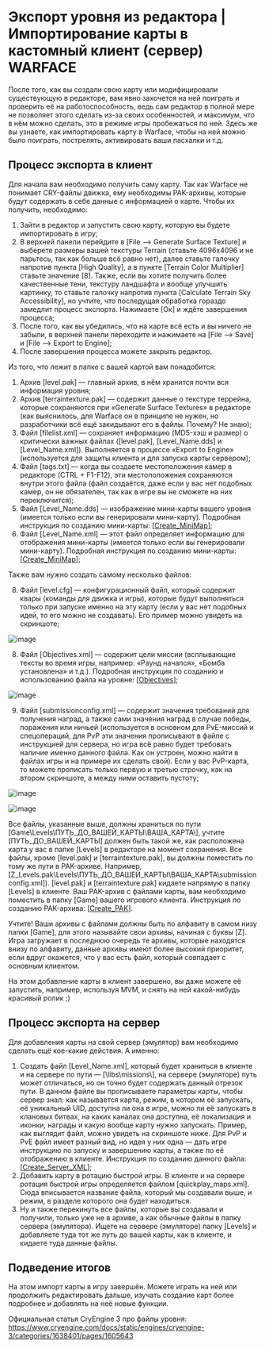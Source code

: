 # Экспорт уровня из редактора | Импортирование карты в кастомный клиент (сервер) WARFACE

После того, как вы создали свою карту или модифицировали существующую в редакторе, вам явно захочется на ней поиграть и проверить её на работоспособность, ведь сам редактор в полной мере не позволяет этого сделать из-за своих особенностей, и максимум, что в нём можно сделать, это в режиме игры пробежаться по ней. Здесь же вы узнаете, как импортировать карту в Warface, чтобы на ней можно было поиграть, пострелять, активировать ваши пасхалки и т.д.

## Процесс экспорта в клиент

Для начала вам необходимо получить саму карту. Так как Warface не понимает CRY-файлы движка, ему необходимы PAK-архивы, которые будут содержать в себе данные с информацией о карте. Чтобы их получить, необходимо:

1. Зайти в редактор и запустить свою карту, которую вы будете импортировать в игру;
2. В верхней панели перейдите в \[File —> Generate Surface Texture\] и выберете размеры вашей текстуры Terrain (ставьте 4096x4096 и не парьтесь, так как больше всё равно нет), далее ставьте галочку напротив пункта \[High Quality\], а в пункте \[Terrain Color Multiplier\] ставьте значение \[8\]. Также, если вы хотите получить более качественные тени, текстуру ландшафта и вообще улучшить картинку, то ставьте галочку напротив пункта \[Calculate Terrain Sky Accessibility\], но учтите, что последущая обработка гораздо замедлит процесс экспорта. Нажимаете \[Ок\] и ждёте завершения процесса;
3. После того, как вы убедились, что на карте всё есть и вы ничего не забыли, в верхней панели переходите и нажимаете на \[File —> Save\] и \[File —> Export to Engine\];
4. После завершения процесса можете закрыть редактор.

Из того, что лежит в папке с вашей картой вам понадобится:

1. Архив \[level.pak\] — главный архив, в нём хранится почти вся информация уровня;
2. Архив \[terraintexture.pak\] — содержит данные о текстуре террейна, которые сохраняются при «Generate Surface Textures» в редакторе (как выяснилось, для Warface он в принципе не нужен, но разработчики всё ещё закидывают его в файлы. Почему? Не знаю);
3. Файл \[filelist.xml\] — сохраняет информацию (MD5-хэш и размер) о критически важных файлах (\[level.pak\], \[Level_Name.dds\] и \[Level_Name.xml\]). Выполняется в процессе «Export to Engine» (используется для защиты клиента и для запуска карты сервером);
4. Файл \[tags.txt\] — когда вы создаете местоположения камер в редакторе (CTRL + F1-F12), эти местоположения сохраняются внутри этого файла (файл создаётся, даже если у вас нет подобных камер, он не обязателен, так как в игре вы не сможете на них переключится);
5. Файл \[Level_Name.dds\] — изображение мини-карты вашего уровня (имеется только если вы генерировали мини-карту). Подробная инструкция по созданию мини-карты: \[[Create_MiniMap](https://github.com/wfom/WARFACE_MODULE/blob/main/Documentation/Create_MiniMap.md)\];
6. Файл \[Level_Name.xml\] — этот файл определяет информацию для отображения мини-карты (имеется только если вы генерировали мини-карту). Подробная инструкция по созданию мини-карты: \[[Create_MiniMap](https://github.com/wfom/WARFACE_MODULE/blob/main/Documentation/Create_MiniMap.md)\];

Также вам нужно создать самому несколько файлов:

8. Файл \[level.cfg\] — конфигурационный файл, который содержит квары (команды для движка и игры), которые будут выполняться только при запуске именно на эту карту (если у вас нет подобных идей, то его можно не создавать). Его пример можно увидеть на скриншоте;

![image](https://github.com/user-attachments/assets/ce674598-a0f4-4662-80b2-dca20b1c5b64)

8. Файл \[Objectives.xml\] — содержит цели миссии (всплывающие тексты во время игры, например: «Раунд начался», «Бомба установлена» и т.д.). Подробная инструкция по созданию и использованию файла на уровне: \[[Objectives](https://github.com/wfom/WARFACE_MODULE/blob/main/Documentation/Objectives.md)\];

![image](https://github.com/user-attachments/assets/73e241d8-fc9c-4f78-95a1-11bf257dddef)

9. Файл \[submissionconfig.xml\] — содержит значения требований для получения наград, а также сами значения наград в случае победы, поражения или ничьей (используется в основном для PvE-миссий и спецопераций, для PvP эти значения прописывают в файле с инструкцией для сервера, но игра всё равно будет требовать наличие именно данного файла. Как он устроен, можно найти в файлах игры и на примере их сделать свой). Если у вас PvP-карта, то можете прописать только первую и третью строчку, как на втором скриншоте, а между ними оставить пустоту;

![image](https://github.com/user-attachments/assets/4fcb92fb-f06b-4ef5-a708-b1aa935c587d)

![image](https://github.com/user-attachments/assets/9c7f7eb8-e6d8-40d3-bf19-0f78c7081408)

Все файлы, указанные выше, должны храниться по пути \[Game\Levels\ПУТЬ_ДО_ВАШЕЙ_КАРТЫ\ВАША_КАРТА\\], учтите \[ПУТЬ_ДО_ВАШЕЙ_КАРТЫ\] должен быть такой же, как расположена карта у вас в папке \[Levels\] в редакторе на момент сохранения. Все файлы, кроме \[level.pak\] и \[terraintexture.pak\], вы должны поместить по тому же пути в PAK-архиве. Например, \[Z_Levels.pak\Levels\ПУТЬ_ДО_ВАШЕЙ_КАРТЫ\ВАША_КАРТА\submissionconfig.xml\]). \[level.pak\] и \[terraintexture.pak\] кидаете напрямую в папку \[Levels\] в клиенте. Ваш PAK-архив с файлами карты, вам необходимо поместить в папку \[Game\] вашего игрового клиента. Инструкция по созданию PAK-архива: \[[Create_PAK](https://github.com/wfom/WARFACE_MODULE/blob/main/Documentation/Create_PAK.md)\].

Учтите! Ваши архивы с файлами должны быть по алфавиту в самом низу папки \[Game\], для этого называйте свои архивы, начиная с буквы \[Z\]. Игра загружает в последнюю очередь те архивы, которые находятся внизу по алфавиту, данные архивы имеют более высокий приоритет, если вдруг окажется, что у вас есть файл, который совпадает с основным клиентом.

На этом добавление карты в клиент завершено, вы даже можете её запустить, например, используя MVM, и снять на ней какой-нибудь красивый ролик ;)

## Процесс экспорта на сервер

Для добавления карты на свой сервер (эмулятор) вам необходимо сделать ещё кое-какие действия. А именно:
1. Создать файл \[Level_Name.xml\], который будет храниться в клиенте и на сервере по пути — \[\libs\missions\\], на сервере (эмуляторе) путь может отличаться, но он точно будет содержать данный отрезок пути. В данном файле вы прописываете параметры карты, чтобы сервер знал: как называется карта, режим, в котором её запускать, её уникальный UID, доступна ли она в игре, можно ли её запускать в клановых битвах, на каких каналах она доступна, её локализация и иконки, награды и какую вообще карту нужно запускать. Пример, как выглядит файл, можно увидеть на скриншоте ниже. Для PvP и PvE файл имеет разный вид, но идея у них одна — дать игре инструкцию по запуску и завершению карты, а также по её отображению в клиенте. Инструкция по созданию данного файла: \[[Create_Server_XML](https://github.com/wfom/WARFACE_MODULE/blob/main/Documentation/Create_Server_XML.md)\];
2. Добавить карту в ротацию быстрой игры. В клиенте и на сервере ротация быстрой игры определяется файлом \[quickplay_maps.xml\]. Сюда вписывается название файла, который мы создавали выше, и режим, в разделе которого она будет находиться.
3. Ну и также перекинуть все файлы, которые вы создавали и получили, только уже не в архиве, а как обычные файлы в папку сервера (эмулятора). Ищете на сервере (эмуляторе) папку \[Levels\] и добавляете туда тот же путь до вашей карты, как в клиенте, и кидаете туда данные файлы.

## Подведение итогов

На этом импорт карты в игру завершён. Можете играть на ней или продолжить редактировать дальше, изучать создание карт более подробнее и добавлять на неё новые функции.

Официальная статья CryEngine 3 про файлы уровня: https://www.cryengine.com/docs/static/engines/cryengine-3/categories/1638401/pages/1605643

